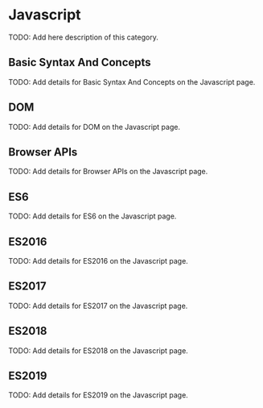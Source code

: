 # Javascript

TODO: Add here description of this category.

## Basic Syntax And Concepts

TODO: Add details for Basic Syntax And Concepts on the Javascript page.

## DOM

TODO: Add details for DOM on the Javascript page.

## Browser APIs

TODO: Add details for Browser APIs on the Javascript page.

## ES6

TODO: Add details for ES6 on the Javascript page.

## ES2016

TODO: Add details for ES2016 on the Javascript page.

## ES2017

TODO: Add details for ES2017 on the Javascript page.

## ES2018

TODO: Add details for ES2018 on the Javascript page.

## ES2019

TODO: Add details for ES2019 on the Javascript page.

